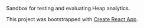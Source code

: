 Sandbox for testing and evaluating Heap analytics. 

This project was bootstrapped with [Create React App](https://github.com/facebookincubator/create-react-app).